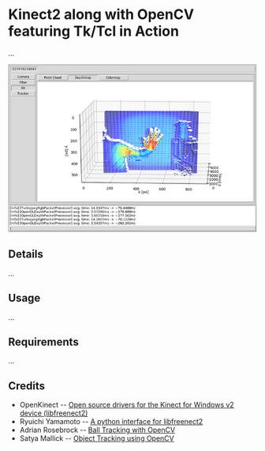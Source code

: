 # Kinect2 along with OpenCV featuring Tk/Tcl in Action

...

![kinect2-opencv](kinect2-opencv.png)

## Details

...

## Usage

...

## Requirements

...

## Credits

- OpenKinect -- [Open source drivers for the Kinect for Windows v2 device (libfreenect2)](https://github.com/OpenKinect/libfreenect2)
- Ryuichi Yamamoto -- [A python interface for libfreenect2](https://github.com/r9y9/pylibfreenect2)
- Adrian Rosebrock -- [Ball Tracking with OpenCV](https://www.pyimagesearch.com/2015/09/14/ball-tracking-with-opencv/)
- Satya Mallick -- [Object Tracking using OpenCV](https://www.learnopencv.com/object-tracking-using-opencv-cpp-python/)